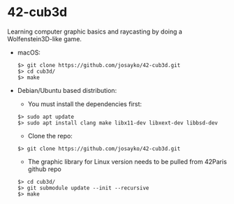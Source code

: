 # 42-cub3d

Learning computer graphic basics and raycasting by doing a Wolfenstein3D-like game.

- macOS:

  ```
  $> git clone https://github.com/josayko/42-cub3d.git
  $> cd cub3d/
  $> make
  ```

- Debian/Ubuntu based distribution:

  - You must install the dependencies first:

  ```
  $> sudo apt update
  $> sudo apt install clang make libx11-dev libxext-dev libbsd-dev
  ```

  - Clone the repo:

  ```
  $> git clone https://github.com/josayko/42-cub3d.git
  ```

  - The graphic library for Linux version needs to be pulled from 42Paris github repo
  ```
  $> cd cub3d/
  $> git submodule update --init --recursive
  $> make
  ```
